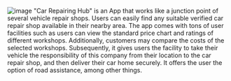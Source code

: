 ![image](https://github.com/ZarinSaima333/Car-Repairing-Hub/assets/98663010/03327b63-4fc8-4ac1-af7b-f8419e798499)
"Car Repairing Hub" is an App that works like a junction point of several vehicle repair shops. Users can easily find any suitable verified car repair shop available in their nearby area. The app comes with tons of user facilities such as users can view the standard price chart and ratings of different workshops. Additionally, customers may compare the costs of the selected workshops. Subsequently, it gives users the facility to take their vehicle the responsibility of this company from their location to the car repair shop, and then deliver their car home securely. It offers the user the option of road assistance, among other things.
